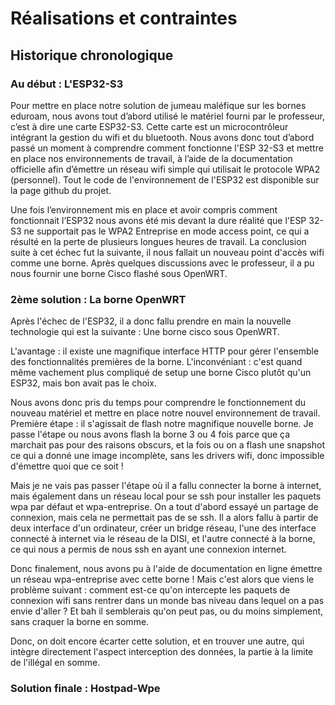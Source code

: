 # Réalisations et contraintes

## Historique chronologique

### Au début : L'ESP32-S3

Pour mettre en place notre solution de jumeau maléfique sur les bornes eduroam, nous avons tout d’abord utilisé le matériel fourni par le professeur, c’est à dire une carte ESP32-S3. Cette carte est un microcontrôleur intégrant la gestion du wifi et du bluetooth. Nous avons donc tout d’abord passé un moment à comprendre comment fonctionne l'ESP 32-S3 et mettre en place nos environnements de travail, à l’aide de la documentation officielle afin d’émettre un réseau wifi simple qui utilisait le protocole WPA2 (personnel). Tout le code de l'environnement de l'ESP32 est disponible sur la page github du projet.

Une fois l’environnement mis en place et avoir compris comment fonctionnait l’ESP32 nous avons été mis devant la dure réalité que l'ESP 32-S3 ne supportait pas le WPA2 Entreprise en mode access point, ce qui a résulté en la perte de plusieurs longues heures de travail. La conclusion suite à cet échec fut la suivante, il nous fallait un nouveau point d'accès wifi comme une borne. Après quelques discussions avec le professeur, il a pu nous fournir une borne Cisco flashé sous OpenWRT.
    

### 2ème solution : La borne OpenWRT

Après l'échec de l'ESP32, il a donc fallu prendre en main la nouvelle technologie qui est la suivante : Une borne cisco sous OpenWRT.

L'avantage : il existe une magnifique interface HTTP pour gérer l'ensemble des fonctionnalités premières de la borne.
L'inconvéniant : c'est quand même vachement plus compliqué de setup une borne Cisco plutôt qu'un ESP32, mais bon avait pas le choix.

Nous avons donc pris du temps pour comprendre le fonctionnement du nouveau matériel et mettre en place notre nouvel environnement de travail. Première étape : il s'agissait de flash notre magnifique nouvelle borne. Je passe l'étape ou nous avons flash la borne 3 ou 4 fois parce que ça marchait pas pour des raisons obscurs, et la fois ou on a flash une snapshot ce qui a donné une image incomplète, sans les drivers wifi, donc impossible d'émettre quoi que ce soit !

Mais je ne vais pas passer l'étape où il a fallu connecter la borne à internet, mais également dans un réseau local pour se ssh pour installer les paquets wpa par défaut et wpa-entreprise. On a tout d'abord essayé un partage de connexion, mais cela ne permettait pas de se ssh. Il a alors fallu à partir de deux interface d'un ordinateur, créer un bridge réseau, l'une des interface connecté à internet via le réseau de la DISI, et l'autre connecté à la borne, ce qui nous a permis de nous ssh en ayant une connexion internet.

Donc finalement, nous avons pu à l'aide de documentation en ligne émettre un réseau wpa-entreprise avec cette borne ! Mais c'est alors que viens le problème suivant : comment est-ce qu'on intercepte les paquets de connexion wifi sans rentrer dans un monde bas niveau dans lequel on a pas envie d'aller ? Et bah il semblerais qu'on peut pas, ou du moins simplement, sans craquer la borne en somme.

Donc, on doit encore écarter cette solution, et en trouver une autre, qui intègre directement l'aspect interception des données, la partie à la limite de l'illégal en somme.

### Solution finale : Hostpad-Wpe



